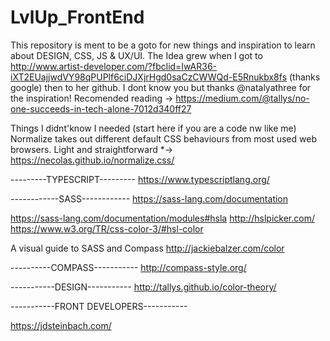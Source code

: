 # LvlUp_FrontEnd
This repository is ment to be a goto for new things and inspiration to learn about DESIGN, CSS, JS &amp; UX/UI. 
The Idea grew when I got to http://www.artist-developer.com/?fbclid=IwAR36-iXT2EUajjwdVY98qPUPlf6ciDJXjrHgd0saCzCWWQd-E5Rnukbx8fs (thanks google) then to her github. I dont know you but thanks @natalyathree for the inspiration! 
Recomended reading -> https://medium.com/@tallys/no-one-succeeds-in-tech-alone-7012d340ff27 

Things I didnt'know I needed (start here if you are a code nw like me)
Normalize takes out different default CSS behaviours from most used web browsers. Light and straightforward *-> https://necolas.github.io/normalize.css/

---------TYPESCRIPT---------
https://www.typescriptlang.org/

------------SASS------------
https://sass-lang.com/documentation

https://sass-lang.com/documentation/modules#hsla
http://hslpicker.com/
https://www.w3.org/TR/css-color-3/#hsl-color

A visual guide to SASS and Compass http://jackiebalzer.com/color

----------COMPASS-----------
http://compass-style.org/

-----------DESIGN-----------
http://tallys.github.io/color-theory/

-----------FRONT DEVELOPERS-----------

https://jdsteinbach.com/
